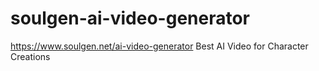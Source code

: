 # soulgen-ai-video-generator
https://www.soulgen.net/ai-video-generator Best AI Video for Character Creations
